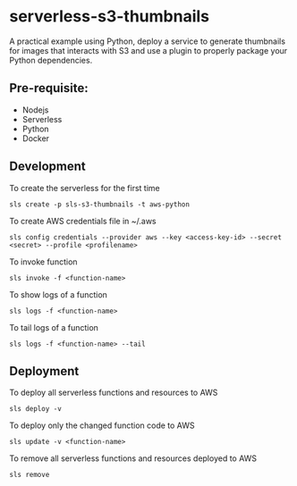 # serverless-s3-thumbnails

A practical example using Python, deploy a service to generate thumbnails for images that interacts with S3 and use a plugin to properly package your Python dependencies.

## Pre-requisite:

- Nodejs
- Serverless
- Python
- Docker

## Development 

To create the serverless for the first time

    sls create -p sls-s3-thumbnails -t aws-python

To create AWS credentials file in ~/.aws

    sls config credentials --provider aws --key <access-key-id> --secret <secret> --profile <profilename>

To invoke function

    sls invoke -f <function-name>
    
To show logs of a function

    sls logs -f <function-name>
    
To tail logs of a function

    sls logs -f <function-name> --tail

## Deployment

To deploy all serverless functions and resources to AWS

    sls deploy -v
    
To deploy only the changed function code to AWS

    sls update -v <function-name>
    
To remove all serverless functions and resources deployed to AWS

    sls remove
